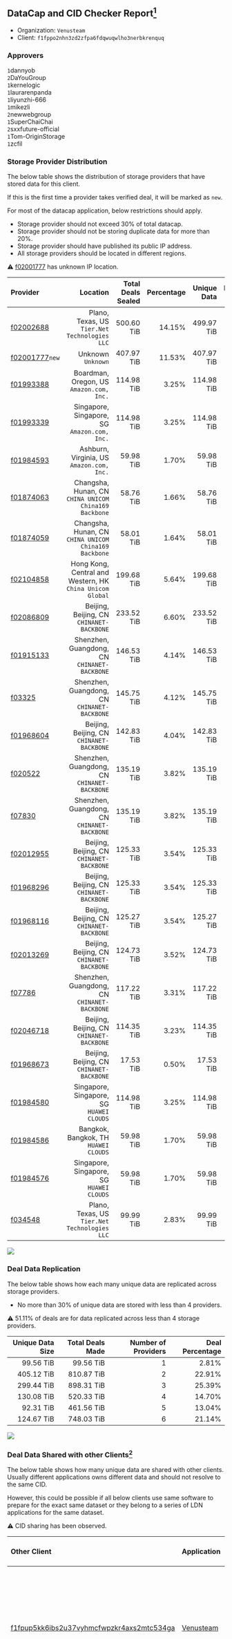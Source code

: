 ## DataCap and CID Checker Report[^1]
 - Organization: `Venusteam`
 - Client: `f1fppo2nhn3zd2zfpa6fdqwuqwlho3nerbkrenquq`
### Approvers
`1`dannyob<br/>`2`DaYouGroup<br/>`1`kernelogic<br/>`1`laurarenpanda<br/>`1`liyunzhi-666<br/>`1`mikezli<br/>`2`newwebgroup<br/>`1`SuperChaiChai<br/>`2`sxxfuture-official<br/>`1`Tom-OriginStorage<br/>`1`zcfil


### Storage Provider Distribution
The below table shows the distribution of storage providers that have stored data for this client.

If this is the first time a provider takes verified deal, it will be marked as `new`.

For most of the datacap application, below restrictions should apply.
 - Storage provider should not exceed 30% of total datacap.
 - Storage provider should not be storing duplicate data for more than 20%.
 - Storage provider should have published its public IP address.
 - All storage providers should be located in different regions.

⚠️ [f02001777](https://filfox.info/en/address/f02001777) has unknown IP location.

| Provider                                                    |                                                     Location | Total Deals Sealed | Percentage | Unique Data | Duplicate Deals |
| :---------------------------------------------------------- | -----------------------------------------------------------: | -----------------: | ---------: | ----------: | --------------: |
| [f02002688](https://filfox.info/en/address/f02002688)       |             Plano, Texas, US<br/>`Tier.Net Technologies LLC` |         500.60 TiB |     14.15% |  499.97 TiB |           0.12% |
| [f02001777](https://filfox.info/en/address/f02001777)`new`  |                                        Unknown<br/>`Unknown` |         407.97 TiB |     11.53% |  407.97 TiB |           0.00% |
| [f01993388](https://filfox.info/en/address/f01993388)       |                  Boardman, Oregon, US<br/>`Amazon.com, Inc.` |         114.98 TiB |      3.25% |  114.98 TiB |           0.00% |
| [f01993339](https://filfox.info/en/address/f01993339)       |              Singapore, Singapore, SG<br/>`Amazon.com, Inc.` |         114.98 TiB |      3.25% |  114.98 TiB |           0.00% |
| [f01984593](https://filfox.info/en/address/f01984593)       |                 Ashburn, Virginia, US<br/>`Amazon.com, Inc.` |          59.98 TiB |      1.70% |   59.98 TiB |           0.00% |
| [f01874063](https://filfox.info/en/address/f01874063)       |     Changsha, Hunan, CN<br/>`CHINA UNICOM China169 Backbone` |          58.76 TiB |      1.66% |   58.76 TiB |           0.00% |
| [f01874059](https://filfox.info/en/address/f01874059)       |     Changsha, Hunan, CN<br/>`CHINA UNICOM China169 Backbone` |          58.01 TiB |      1.64% |   58.01 TiB |           0.00% |
| [f02104858](https://filfox.info/en/address/f02104858)       | Hong Kong, Central and Western, HK<br/>`China Unicom Global` |         199.68 TiB |      5.64% |  199.68 TiB |           0.00% |
| [f02086809](https://filfox.info/en/address/f02086809)       |                 Beijing, Beijing, CN<br/>`CHINANET-BACKBONE` |         233.52 TiB |      6.60% |  233.52 TiB |           0.00% |
| [f01915133](https://filfox.info/en/address/f01915133)       |              Shenzhen, Guangdong, CN<br/>`CHINANET-BACKBONE` |         146.53 TiB |      4.14% |  146.53 TiB |           0.00% |
| [f03325](https://filfox.info/en/address/f03325)             |              Shenzhen, Guangdong, CN<br/>`CHINANET-BACKBONE` |         145.75 TiB |      4.12% |  145.75 TiB |           0.00% |
| [f01968604](https://filfox.info/en/address/f01968604)       |                 Beijing, Beijing, CN<br/>`CHINANET-BACKBONE` |         142.83 TiB |      4.04% |  142.83 TiB |           0.00% |
| [f020522](https://filfox.info/en/address/f020522)           |              Shenzhen, Guangdong, CN<br/>`CHINANET-BACKBONE` |         135.19 TiB |      3.82% |  135.19 TiB |           0.00% |
| [f07830](https://filfox.info/en/address/f07830)             |              Shenzhen, Guangdong, CN<br/>`CHINANET-BACKBONE` |         135.19 TiB |      3.82% |  135.19 TiB |           0.00% |
| [f02012955](https://filfox.info/en/address/f02012955)       |                 Beijing, Beijing, CN<br/>`CHINANET-BACKBONE` |         125.33 TiB |      3.54% |  125.33 TiB |           0.00% |
| [f01968296](https://filfox.info/en/address/f01968296)       |                 Beijing, Beijing, CN<br/>`CHINANET-BACKBONE` |         125.33 TiB |      3.54% |  125.33 TiB |           0.00% |
| [f01968116](https://filfox.info/en/address/f01968116)       |                 Beijing, Beijing, CN<br/>`CHINANET-BACKBONE` |         125.27 TiB |      3.54% |  125.27 TiB |           0.00% |
| [f02013269](https://filfox.info/en/address/f02013269)       |                 Beijing, Beijing, CN<br/>`CHINANET-BACKBONE` |         124.73 TiB |      3.52% |  124.73 TiB |           0.00% |
| [f07786](https://filfox.info/en/address/f07786)             |              Shenzhen, Guangdong, CN<br/>`CHINANET-BACKBONE` |         117.22 TiB |      3.31% |  117.22 TiB |           0.00% |
| [f02046718](https://filfox.info/en/address/f02046718)       |                 Beijing, Beijing, CN<br/>`CHINANET-BACKBONE` |         114.35 TiB |      3.23% |  114.35 TiB |           0.00% |
| [f01968673](https://filfox.info/en/address/f01968673)       |                 Beijing, Beijing, CN<br/>`CHINANET-BACKBONE` |          17.53 TiB |      0.50% |   17.53 TiB |           0.00% |
| [f01984580](https://filfox.info/en/address/f01984580)       |                 Singapore, Singapore, SG<br/>`HUAWEI CLOUDS` |         114.98 TiB |      3.25% |  114.98 TiB |           0.00% |
| [f01984586](https://filfox.info/en/address/f01984586)       |                     Bangkok, Bangkok, TH<br/>`HUAWEI CLOUDS` |          59.98 TiB |      1.70% |   59.98 TiB |           0.00% |
| [f01984576](https://filfox.info/en/address/f01984576)       |                 Singapore, Singapore, SG<br/>`HUAWEI CLOUDS` |          59.98 TiB |      1.70% |   59.98 TiB |           0.00% |
| [f034548](https://filfox.info/en/address/f034548)           |             Plano, Texas, US<br/>`Tier.Net Technologies LLC` |          99.99 TiB |      2.83% |   99.99 TiB |           0.00% |

<img src="https://raw.githubusercontent.com/data-preservation-programs/filplus-checker-assets/main/filecoin-project/filecoin-plus-large-datasets/issues/1725/1697772418381.png"/>

### Deal Data Replication
The below table shows how each many unique data are replicated across storage providers.

- No more than 30% of unique data are stored with less than 4 providers.

⚠️ 51.11% of deals are for data replicated across less than 4 storage providers.

| Unique Data Size | Total Deals Made | Number of Providers | Deal Percentage |
| ---------------: | ---------------: | ------------------: | --------------: |
|        99.56 TiB |        99.56 TiB |                   1 |           2.81% |
|       405.12 TiB |       810.87 TiB |                   2 |          22.91% |
|       299.44 TiB |       898.31 TiB |                   3 |          25.39% |
|       130.08 TiB |       520.33 TiB |                   4 |          14.70% |
|        92.31 TiB |       461.56 TiB |                   5 |          13.04% |
|       124.67 TiB |       748.03 TiB |                   6 |          21.14% |

<img src="https://raw.githubusercontent.com/data-preservation-programs/filplus-checker-assets/main/filecoin-project/filecoin-plus-large-datasets/issues/1725/1697772419358.png"/>

### Deal Data Shared with other Clients[^3]
The below table shows how many unique data are shared with other clients.
Usually different applications owns different data and should not resolve to the same CID.

However, this could be possible if all below clients use same software to prepare for the exact same dataset or they belong to a series of LDN applications for the same dataset.

⚠️ CID sharing has been observed.

| Other Client                                                                                                          | Application                                                                               | Total Deals Affected | Unique CIDs | Approvers                                                                                                                                                                                                                                                                        |
| :-------------------------------------------------------------------------------------------------------------------- | :---------------------------------------------------------------------------------------- | -------------------: | ----------: | :------------------------------------------------------------------------------------------------------------------------------------------------------------------------------------------------------------------------------------------------------------------------------- |
| [f1fpup5kk6ibs2u37vyhmcfwpzkr4axs2mtc534ga](https://filfox.info/en/address/f1fpup5kk6ibs2u37vyhmcfwpzkr4axs2mtc534ga) | [Venusteam](https://github.com/filecoin-project/filecoin-plus-large-datasets/issues/1726) |           994.05 TiB |      19,324 | `2`Casey-PG<br/>`1`cryptowhizzard<br/>`1`dannyob<br/>`1`DaYouGroup<br/>`1`Fatman13<br/>`2`kernelogic<br/>`2`laurarenpanda<br/>`2`liyunzhi-666<br/>`2`newwebgroup<br/>`2`sxxfuture-official<br/>`1`Tom-OriginStorage<br/>`1`zcfil                                                 |
| [f1prfhgkidn3zinxyrjmtke6zxh3xln6mxuc3h4iq](https://filfox.info/en/address/f1prfhgkidn3zinxyrjmtke6zxh3xln6mxuc3h4iq) | [NOAA](https://github.com/filecoin-project/filecoin-plus-large-datasets/issues/1729)      |           856.28 TiB |      13,129 | `1`cryptowhizzard<br/>`1`DaYouGroup<br/>`2`kernelogic<br/>`1`laurarenpanda<br/>`1`newwebgroup<br/>`1`NiwanDao<br/>`1`nj-steve<br/>`1`SuperChaiChai<br/>`1`Tom-OriginStorage<br/>`1`woshidama323                                                                                  |
| [f1lqnlm2j64ttld3sicwvh5jm3ctisoghhgu6m2my](https://filfox.info/en/address/f1lqnlm2j64ttld3sicwvh5jm3ctisoghhgu6m2my) | [NOAA](https://github.com/filecoin-project/filecoin-plus-large-datasets/issues/1728)      |           500.16 TiB |      12,839 | `2`1ane-1<br/>`2`a1991car<br/>`1`cryptowhizzard<br/>`2`kernelogic<br/>`1`laurarenpanda<br/>`1`newwebgroup<br/>`1`NiwanDao<br/>`1`nj-steve<br/>`1`SuperChaiChai<br/>`2`Tom-OriginStorage                                                                                          |
| [f1rge7ye6y2vvrytjmvr3po7co52wa3oitrucy5sq](https://filfox.info/en/address/f1rge7ye6y2vvrytjmvr3po7co52wa3oitrucy5sq) | [Venusteam](https://github.com/filecoin-project/filecoin-plus-large-datasets/issues/1727) |           155.30 TiB |       4,110 | `1`1ane-1<br/>`1`cryptowhizzard<br/>`2`kernelogic<br/>`2`laurarenpanda<br/>`1`sxxfuture-official<br/>`1`woshidama323                                                                                                                                                             |
| [f1ymfz2mqdrkrdpjmrwh4qaqtuknfpsq3lp3r3auq](https://filfox.info/en/address/f1ymfz2mqdrkrdpjmrwh4qaqtuknfpsq3lp3r3auq) | [Venus team](https://github.com/filecoin-project/filecoin-plus-large-datasets/issues/345) |            18.38 TiB |          84 | `1`1ane-1<br/>`2`cryptowhizzard<br/>`1`dannyob<br/>`1`fabriziogianni7<br/>`1`fireflyHZ<br/>`1`IreneYoung<br/>`3`kernelogic<br/>`2`liyunzhi-666<br/>`1`llifezou<br/>`1`MRJAVAZHAO<br/>`1`NDLABS-Leo<br/>`3`newwebgroup<br/>`1`psh0691<br/>`1`stcouldlisa<br/>`2`Tom-OriginStorage |

[^1]: To manually trigger this report, add a comment with text `checker:manualTrigger`

[^2]: Deals from those addresses are combined into this report as they are specified with `checker:manualTrigger`

[^3]: To manually trigger this report with deals from other related addresses, add a comment with text `checker:manualTrigger <other_address_1> <other_address_2> ...`
